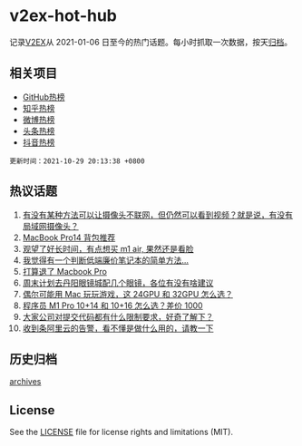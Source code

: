 # v2ex-hot-hub

 记录[V2EX](https://www.v2ex.com/)从 2021-01-06 日至今的热门话题。每小时抓取一次数据，按天[归档](archives)。
 
 ## 相关项目

- [GitHub热榜](https://github.com/lonnyzhang423/github-hot-hub)
- [知乎热榜](https://github.com/lonnyzhang423/zhihu-hot-hub)
- [微博热榜](https://github.com/lonnyzhang423/weibo-hot-hub)
- [头条热榜](https://github.com/lonnyzhang423/toutiao-hot-hub)
- [抖音热榜](https://github.com/lonnyzhang423/douyin-hot-hub)


 `更新时间：2021-10-29 20:13:38 +0800`

## 热议话题

1. [有没有某种方法可以让摄像头不联网，但仍然可以看到视频？就是说，有没有局域网摄像头？](https://www.v2ex.com/t/811494)
1. [MacBook Pro14 背包推荐](https://www.v2ex.com/t/811397)
1. [观望了好长时间，有点想买 m1 air, 果然还是看脸](https://www.v2ex.com/t/811452)
1. [我觉得有一个判断低端廉价笔记本的简单方法...](https://www.v2ex.com/t/811451)
1. [打算退了 Macbook Pro](https://www.v2ex.com/t/811367)
1. [周末计划去丹阳眼镜城配几个眼镜，各位有没有啥建议](https://www.v2ex.com/t/811411)
1. [偶尔可能用 Mac 玩玩游戏，这 24GPU 和 32GPU 怎么选？](https://www.v2ex.com/t/811415)
1. [程序员 M1 Pro 10+14 和 10+16 怎么选？差价 1000](https://www.v2ex.com/t/811391)
1. [大家公司对提交代码都有什么限制要求，好奇了解下？](https://www.v2ex.com/t/811425)
1. [收到条阿里云的告警，看不懂是做什么用的，请教一下](https://www.v2ex.com/t/811424)

## 历史归档

[archives](archives)

## License

See the [LICENSE](LICENSE) file for license rights and limitations (MIT).
